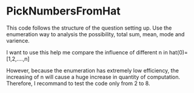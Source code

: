 # PickNumbersFromHat
This code follows the structure of the question setting up. Use the enumeration way to analysis the possibility, total sum, mean, mode and varience.

I want to use this help me compare the influence of different n in hat(0)=[1,2,....,n]

However, because the enumeration has extremely low efficiency, the increasing of n will cause a huge increase in quantity of computation. Therefore, I recommand to test the code only from 2 to 8.
